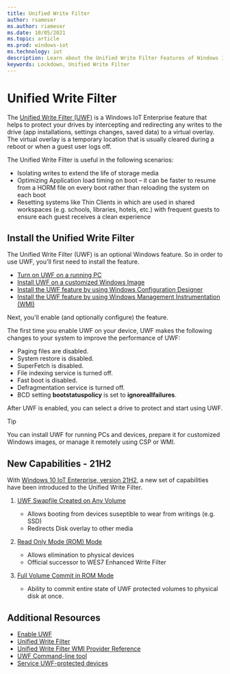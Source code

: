 ```yaml
---
title: Unified Write Filter
author: rsameser
ms.author: riameser
ms.date: 10/05/2021
ms.topic: article
ms.prod: windows-iot
ms.technology: iot
description: Learn about the Unified Write Filter Features of Windows IoT Enterprise.
keywords: Lockdown, Unified Write Filter
---
```

# Unified Write Filter
The [Unified Write Filter (UWF)](/windows-hardware/customize/enterprise/unified-write-filter#turn-on-and-configure-uwf) is a Windows IoT Enterprise feature that helps to protect your drives by intercepting and redirecting any writes to the drive (app installations, settings changes, saved data) to a virtual overlay. The virtual overlay is a temporary location that is usually cleared during a reboot or when a guest user logs off.

The Unified Write Filter is useful in the following scenarios:
* Isolating writes to extend the life of storage media
* Optimizing Application load timing on boot – it can be faster to resume from a HORM file on every boot rather than reloading the system on each boot
* Resetting systems like Thin Clients in which are used in shared workspaces (e.g. schools, libraries, hotels, etc.) with frequent guests to ensure each guest receives a clean experience


## Install the Unified Write Filter
The Unified Write Filter (UWF) is an optional Windows feature. So in order to use UWF, you'll first need to install the feature.

* [Turn on UWF on a running PC](/windows-hardware/customize/enterprise/uwf-turnonuwf#turn-on-uwf-on-a-running-pc)
* [Install UWF on a customized Windows Image](/windows-hardware/customize/enterprise/uwf-turnonuwf#install-uwf-on-a-customized-windows-image)
* [Install the UWF feature by using Windows Configuration Designer](/windows-hardware/customize/enterprise/uwf-turnonuwf#install-the-uwf-feature-by-using-windows-configuration-designer)
* [Install the UWF feature by using Windows Management Instrumentation (WMI)](/windows-hardware/customize/enterprise/uwf-turnonuwf#install-the-uwf-feature-by-using-windows-management-instrumentation-wmi)

Next, you'll enable (and optionally configure) the feature.

The first time you enable UWF on your device, UWF makes the following changes to your system to improve the performance of UWF:
* Paging files are disabled.
* System restore is disabled.
* SuperFetch is disabled.
* File indexing service is turned off.
* Fast boot is disabled.
* Defragmentation service is turned off.
* BCD setting **bootstatuspolicy** is set to **ignoreallfailures**.

After UWF is enabled, you can select a drive to protect and start using UWF.

> [!TIP]
>
> You can install UWF for running PCs and devices, prepare it for customized Windows images, or manage it remotely using CSP or WMI.

## New Capabilities - 21H2
With [Windows 10 IoT Enterprise, version 21H2](/windows/iot/product-family/what's-new-in-windows-10-iot-enterprise-21h2), a new set of capabilities have been introduced to the Unified Write Filter.

1. [UWF Swapfile Created on Any Volume](/windows-hardware/customize/enterprise/uwf-wes7-ewf-to-win10-uwf)
    * Allows booting from devices suseptible to wear from writings (e.g. SSD)
    * Redirects Disk overlay to other media


2. [Read Only Mode (ROM) Mode](/windows-hardware/customize/enterprise/uwf-wes7-ewf-to-win10-uwf#read-only-media-mode)  
    * Allows elimination to physical devices
    * Official successor to WES7 Enhanced Write Filter


3. [Full Volume Commit in ROM Mode](/windows-hardware/customize/enterprise/uwf-wes7-ewf-to-win10-uwf#full-volume-commit-in-read-only-media-mode)
    * Ability to commit entire state of UWF protected volumes to physical disk at once.

## Additional Resources
* [Enable UWF](/windows-hardware/customize/enterprise/uwf-turnonuwf)
* [Unified Write Filter](/windows-hardware/customize/enterprise/unified-write-filter)
* [Unified Write Filter WMI Provider Reference](/windows-hardware/customize/enterprise/uwf-wmi-provider-reference)
* [UWF Command-line tool](/windows-hardware/customize/enterprise/uwfmgrexe)
* [Service UWF-protected devices](/windows-hardware/customize/enterprise/service-uwf-protected-devices)
